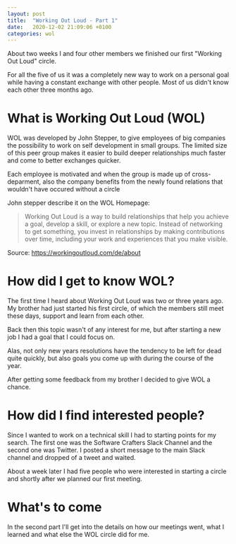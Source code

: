 ```yaml
---
layout: post
title:  "Working Out Loud - Part 1"
date:   2020-12-02 21:09:06 +0100
categories: wol
---
```

About two weeks I and four other members we finished our first "Working Out Loud" circle.

For all the five of us it was a completely new way to work on a personal goal while having a constant exchange with other people. 
Most of us didn't know each other three months ago.

# What is Working Out Loud (WOL)
WOL was developed by John Stepper, to give employees of big companies the possibility to work on self development in small groups.
The limited size of this peer group makes it easier to build deeper relationships much faster and come to better exchanges quicker.

Each employee is motivated and when the group is made up of cross-deparment, also the company benefits from the newly found relations
that wouldn't have occured without a circle

John stepper describe it on the WOL Homepage:

>Working Out Loud is a way to build relationships that help you achieve a goal, develop a skill, or explore a new topic. 
Instead of networking to get something, you invest in relationships by making contributions over time, including your work 
and experiences that you make visible.

Source:  https://workingoutloud.com/de/about  

# How did I get to know WOL?
The first time I heard about Working Out Loud was two or three years ago. My brother had just started his first circle, of which the members
still meet these days, support and learn from each other.

Back then this topic wasn't of any interest for me, but after starting a new job I had a goal that I could focus on.

Alas, not only new years resolutions have the tendency to be left for dead quite quickly, but also goals you come up with during the course
of the year.

After getting some feedback from my brother I decided to give WOL a chance.

# How did I find interested people?
Since I wanted to work on a technical skill I had to starting points for my search. The first one was the Software Crafters Slack Channel
and the second one was Twitter. I posted a short message to the main Slack channel and dropped of a tweet and waited.

About a week later I had five people who were interested in starting a circle and shortly after we planned our first meeting.

# What's to come
In the second part I'll get into the details on how our meetings went, what I learned and what else the WOL circle did for me.